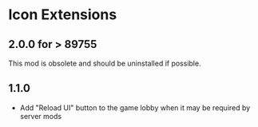 # Icon Extensions

## 2.0.0 for > 89755

This mod is obsolete and should be uninstalled if possible.

## 1.1.0

- Add "Reload UI" button to the game lobby when it may be required by server mods
